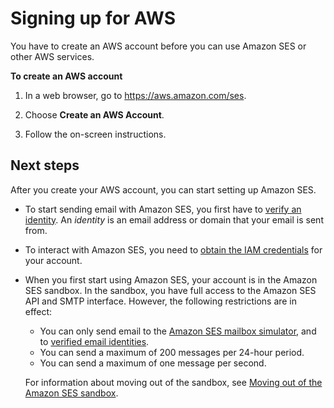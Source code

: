 # Signing up for AWS<a name="sign-up-for-aws"></a>

You have to create an AWS account before you can use Amazon SES or other AWS services\.

**To create an AWS account**

1. In a web browser, go to [https://aws\.amazon\.com/ses](https://aws.amazon.com/ses)\.

1. Choose **Create an AWS Account**\.

1. Follow the on\-screen instructions\.

## Next steps<a name="w5aac11c21c13b7"></a>

After you create your AWS account, you can start setting up Amazon SES\.
+ To start sending email with Amazon SES, you first have to [verify an identity](verify-addresses-and-domains.md)\. An *identity* is an email address or domain that your email is sent from\. 
+ To interact with Amazon SES, you need to [obtain the IAM credentials](get-aws-keys.md) for your account\.
+ When you first start using Amazon SES, your account is in the Amazon SES sandbox\. In the sandbox, you have full access to the Amazon SES API and SMTP interface\. However, the following restrictions are in effect:
  + You can only send email to the [Amazon SES mailbox simulator](send-email-simulator.md), and to [verified email identities](verify-addresses-and-domains.md)\.
  + You can send a maximum of 200 messages per 24\-hour period\.
  + You can send a maximum of one message per second\.

  For information about moving out of the sandbox, see [Moving out of the Amazon SES sandbox](request-production-access.md)\.
